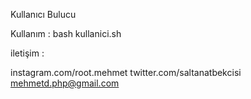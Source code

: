 Kullanıcı Bulucu 



Kullanım : bash kullanici.sh


iletişim : 

instagram.com/root.mehmet
twitter.com/saltanatbekcisi
mehmetd.php@gmail.com

